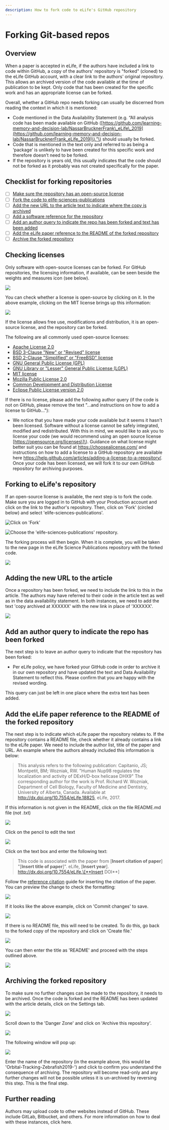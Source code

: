 ```yaml
---
description: How to fork code to eLife's GitHub repository
---
```


# Forking Git-based repos

## Overview

When a paper is accepted in eLife, if the authors have included a link to code within GitHub, a copy of the authors' repository is "forked" \(cloned\) to the eLife GitHub account, with a clear link to the authors' original repository. This allows an archived version of the code available at the time of publication to be kept. Only code that has been created for the specific work and has an appropriate license can be forked.

Overall, whether a GitHub repo needs forking can usually be discerned from reading the context in which it is mentioned:

* Code mentioned in the Data Availability Statement \(e.g. “All analysis code has been made available on GitHub \([https://github.com/learning-memory-and-decision-lab/NassarBrucknerFrank\_eLife\_2019](https://github.com/learning-memory-and-decision-lab/NassarBrucknerFrank_eLife_2019)\).”\) should usually be forked.
* Code that is mentioned in the text only and referred to as being a ‘package’ is unlikely to have been created for this specific work and therefore doesn’t need to be forked.
* If the repository is years old, this usually indicates that the code should not be forked as it probably was not created specifically for the paper.

## Checklist for forking repositories

* [ ] [Make sure the repository has an open-source license](forking-git-based-repos.md#checking-licenses)
* [ ] [Fork the code to elife-sciences-publications](forking-git-based-repos.md#forking-to-elifes-repository)
* [ ] [Add the new URL to the article text to indicate where the copy is archived](forking-git-based-repos.md#adding-the-new-url-to-the-article)
* [ ] [Add a software reference for the repository](./)
* [ ] [Add an author query to indicate the repo has been forked and text has been added](forking-git-based-repos.md#add-an-author-query-to-indicate-the-repo-has-been-forked)
* [ ] [Add the eLife paper reference to the README of the forked repository](forking-git-based-repos.md#add-the-elife-paper-reference-to-the-readme-of-the-forked-repository)
* [ ] [Archive the forked repository](forking-git-based-repos.md#archiving-the-forked-repository)

## Checking licenses

Only software with open-source licenses can be forked. For GitHub repositories, the licensing information, if available, can be seen beside the weights and measures icon \(see below\).

![](../../../../.gitbook/assets/screenshot-2020-04-21-at-12.36.20.png)

You can check whether a license is open-source by clicking on it. In the above example, clicking on the MIT license brings up this information: 

![](../../../../.gitbook/assets/screenshot-2020-04-21-at-12.39.19.png)

If the license allows free use, modifications and distribution, it is an open-source license, and the repository can be forked. 

The following are all commonly used open-source licenses:

* [Apache License 2.0](https://opensource.org/licenses/Apache-2.0)
* [BSD 3-Clause "New" or "Revised" license](https://opensource.org/licenses/BSD-3-Clause)
* [BSD 2-Clause "Simplified" or "FreeBSD" license](https://opensource.org/licenses/BSD-2-Clause)
* [GNU General Public License \(GPL\)](https://opensource.org/licenses/gpl-license)
* [GNU Library or "Lesser" General Public License \(LGPL\)](https://opensource.org/licenses/lgpl-license)
* [MIT license](https://opensource.org/licenses/MIT)
* [Mozilla Public License 2.0](https://opensource.org/licenses/MPL-2.0)
* [Common Development and Distribution License](https://opensource.org/licenses/CDDL-1.0)
* [Eclipse Public License version 2.0](https://opensource.org/licenses/EPL-2.0)

If there is no license, please add the following author query \(if the code is not on GitHub, please remove the text "...and instructions on how to add a license to GitHub…"\):

* We notice that you have made your code available but it seems it hasn't been licensed. Software without a license cannot be safely integrated, modified and redistributed. With this in mind, we would like to ask you to license your code \(we would recommend using an open source license \[https://opensource.org/licenses\]\). Guidance on what license might better suit you can be found at https://choosealicense.com/ and instructions on how to add a license to a GitHub repository are available here https://help.github.com/articles/adding-a-license-to-a-repository/. Once your code has been licensed, we will fork it to our own GitHub repository for archiving purposes.

## Forking to eLife's repository

If an open-source license is available, the next step is to fork the code. Make sure you are logged in to GitHub with your Production account and click on the link to the author's repository. Then, click on 'Fork' \(circled below\) and select 'elife-sciences-publications'.

![Click on &apos;Fork&apos;](https://lh5.googleusercontent.com/sIT3VkEG1yZZFhK-ML1sUum1i8cyS2jztgY8QkKMqyPRavvpjBS3vImfMN3_GBCYm0LxxN_U_tJ6Xns_ESpKygVTFMzrGCCrZslGiHByny-ztSn-Gyb44hG_NC_rJeAAlqJFbBAl)

![Choose the &apos;elife-sciences-publications&apos; repository.](https://lh6.googleusercontent.com/WKG8mFGrtVXAfNRKWspVk8Wa31Ua9tWnbBxvWM9HDDx5YSeX7KIGViuTrCZ0aMcylivZsGKmcZoT-7GRmejn6ywq4RyKqnWTkWfNL77bIhJb8lMRKEliAyylz2xXOPbzisQNGQoG)

The forking process will then begin. When it is complete, you will be taken to the new page in the eLife Science Publications repository with the forked code.

![](https://lh3.googleusercontent.com/Ry-MRNR2vRwyXo6-IyO-Snz3ygjIVF-KpqjNpeDWgw1aijg9ZkN2rN3s-4rnTegAP4K7VaAdZ1VX1rAnkowe8wZBXM2Fb-9tjW1BFEv87foU8l9knOfdcTi5ZbIxXyENskBypaQO)

## Adding the new URL to the article

Once a repository has been forked, we need to include the link to this in the article. The authors may have referred to their code in the article text as well as in the data availability statement. In both instances, we need to add the text 'copy archived at XXXXXX' with the new link in place of 'XXXXXX'.

![](../../../../.gitbook/assets/screenshot-2020-04-21-at-12.57.34.png)

## Add an author query to indicate the repo has been forked 

The next step is to leave an author query to indicate that the repository has been forked:

* Per eLife policy, we have forked your GitHub code in order to archive it in our own repository and have updated the text and Data Availability Statement to reflect this. Please confirm that you are happy with the revised wording.

This query can just be left in one place where the extra text has been added.

## Add the eLife paper reference to the README of the forked repository

The next step is to indicate which eLife paper the repository relates to. If the repository contains a README file, check whether it already contains a link to the eLife paper. We need to include the author list, title of the paper and URL. An example where the authors already included this information is below:

> This analysis refers to the following publication: Capitanio, JS; Montpetit, BM; Wozniak, RW. "Human Nup98 regulates the localization and activity of DExH/D-box helicase DHX9" The corresponding author for the work is Prof. Richard W. Wozniak, Department of Cell Biology, Faculty of Medicine and Dentistry, University of Alberta, Canada. Available at http://dx.doi.org/10.7554/eLife.18825, eLife, 2017.

If this information is not given in the README, click on the file README.md file \(not .txt\)

![](https://lh3.googleusercontent.com/aAapzq3ex8GM8bbhnOPgCmfrP1tOB_pdeMQA4zDnGARNCQ3usjZP50Hz5pRe-VDhk4jbjlBdDwUOoaggyOIHW9h6a9LpPV5MFdy3hWgFetmedd-fPk_uB1KSGRSuWzT7G32m-g0f)

Click on the pencil to edit the text

![](https://lh5.googleusercontent.com/_scethZCHi6mgsydS-S4dqUyf55hLD6kRw8pAgrxOc_ueUQ8rxUuxr8FYmnGVm_bbHUDjGvoswdJNFasodOPMCntxR8sTkOb1L3LTJ5jjwt5qI199nBD9gcKOiO67OrIDZq2GXgH)

Click on the text box and enter the following text: 

> This code is associated with the paper from \[**Insert citation of paper**\] "\[**Insert title of paper**\]". eLife, \[**Insert year**\]. http://dx.doi.org/10.7554/eLife.\[**Insert DOI**\]

Follow the [reference citation](../../reference-citations.md) guide for inserting the citation of the paper. You can preview the change to check the formatting:

![](https://lh3.googleusercontent.com/flvtEt7-A_FXSNgyDDbFwia7iyO91rPKmxhBTW7DsZcNt5hn9oB-4L5jO9Cu35gjpyLAkp6YNlqfUc9HAhuWmx2pnD8oa8oko9-E643TxQkHu_3cUB21yQCBWpSaTR-VrrfAYtjC)

If it looks like the above example, click on 'Commit changes' to save. 

![](https://lh3.googleusercontent.com/WoqSPvsuZAcAC0utneouUUriBAu4k9yNw19jpwhycAQlanndqN1DpvP7Z5k5OAEgU4eoM-SJBB_mTLBlwBwuMd9EsHR8Hydv3HIbpFdm7tgETfAqbOb_RYT32_qw80wdQgLv0ubQ)

If there is no README file, this will need to be created. To do this, go back to the forked copy of the repository and click on 'Create file.'

![](../../../../.gitbook/assets/screenshot-2020-04-21-at-13.34.27.png)

You can then enter the title as 'README' and proceed with the steps outlined above. 

![](../../../../.gitbook/assets/screenshot-2020-04-21-at-13.35.03.png)

## Archiving the forked repository

To make sure no further changes can be made to the repository, it needs to be archived. Once the code is forked and the README has been updated with the article details, click on the Settings tab.

![](../../../../.gitbook/assets/screenshot-2020-04-21-at-13.44.22.png)

Scroll down to the 'Danger Zone'  and click on 'Archive this repository'. 

![](https://lh3.googleusercontent.com/1ROdTAfevzITerz0Dr8srlC3GmZqHr10KWh8H5a0kCIPNXS98J20dkkM9bhagF49GsB00kPEExmIHepOWrWCbLhOEPsUFufVCXzfgBfKMSQtzDUovK-d005ojWS7ddKXLA_jnBXQ)

The following window will pop up:

![](https://lh5.googleusercontent.com/16-4gneE-Bt-PrqoSepErx-SglkAtxKUUjRcVxVnGWb61oimVAmAo4fiXRWiarv0Ip-FwYvDjLADVsHIF3hhLzf19QNa_Zc5eCPpkeVv7kEcm8EWzZSy49Jl8cD437wub5tdXgQY)

Enter the name of the repository \(in the example above, this would be 'Orbital-Tracking-Zebrafish2019-'\) and click to confirm you understand the consequence of archiving. The repository will become read-only and any further changes will not be possible unless it is un-archived by reversing this step. This is the final step.

## Further reading

Authors may upload code to other websites instead of GitHub. These include GitLab, Bitbucket, and others. For more information on how to deal with these instances, click here.

